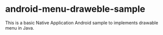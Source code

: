 # android-menu-draweble-sample
This is a basic Native Application Android sample to implements drawable menu in Java.
